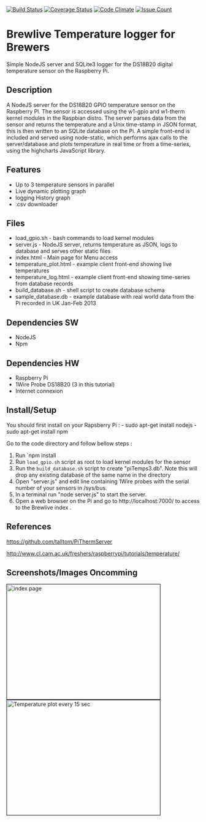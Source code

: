 [![Build Status](https://travis-ci.org/Brewlab/BrewLive.svg?branch=master)](https://travis-ci.org/Brewlab/Brewlive)
[![Coverage Status](https://coveralls.io/repos/github/Brewlab/BrewLive/badge.svg?branch=master)](https://coveralls.io/github/Brewlab/BrewLive?branch=master)
[![Code Climate](https://codeclimate.com/github/Brewlab/BrewLive/badges/gpa.svg)](https://codeclimate.com/github/Brewlab/BrewLive)
[![Issue Count](https://codeclimate.com/github/Brewlab/BrewLive/badges/issue_count.svg)](https://codeclimate.com/github/Brewlab/BrewLive)


Brewlive Temperature logger for Brewers 
=============

Simple NodeJS server and SQLite3 logger for the DS18B20 digital temperature sensor on the Raspberry Pi.

Description
-----------
A NodeJS server for the DS18B20 GPIO temperature sensor on the Raspberry Pi. The sensor is accessed using the w1-gpio and w1-therm kernel modules in the Raspbian distro. The server parses data from the sensor and returns the temperature and a Unix time-stamp in JSON format, this is then written to an SQLite database on the Pi. A simple front-end is included and served using node-static, which performs ajax calls to the server/database and plots temperature in real time or from a time-series, using the highcharts JavaScript library.

Features
-----
* Up to 3 temperature sensors in parallel
* Live dynamic plotting graph
* logging History graph
* .csv downloader

Files
-----
* load_gpio.sh - bash commands to load kernel modules
* server.js - NodeJS server, returns temperature as JSON, logs to database and serves other static files
* index.html - Main page for Menu access
* temperature_plot.html - example client front-end showing live temperatures
* temperature_log.html - example client front-end showing time-series from database records
* build_database.sh - shell script to create database schema
* sample_database.db - example database with real world data from the Pi recorded in UK Jan-Feb 2013

Dependencies SW
------------
* NodeJS
* Npm 


Dependencies HW
------------
* Raspberry Pi
* 1Wire Probe DS18B20 (3 in this tutorial)
* Internet connexion


Install/Setup
-------------
You should first install on your Rapsberry Pi : - sudo apt-get install nodejs
                                                - sudo apt-get install npm
												
Go to the code directory and follow bellow steps :
1. Run `npm install
2. Run `load_gpio.sh` script as root to load kernel modules for the sensor
3. Run the `build_database.sh` script to create "piTemps3.db". Note this will drop any existing database of the same name in the directory
4. Open "server.js" and edit line containing 1Wire probes with the serial number of your sensors in /sys/bus.
5. In a terminal run "node server.js" to start the server.
6. Open a web browser on the Pi and go to http://localhost:7000/ to access to the Brewlive index . 

References
----------
https://github.com/talltom/PiThermServer

http://www.cl.cam.ac.uk/freshers/raspberrypi/tutorials/temperature/

Screenshots/Images Oncomming
------------------
<p>
<a target="_blank"><img src="http://imagizer.imageshack.us/v2/150x100q90/922/SooLYR.jpg" border="1" alt="index page" style="width:400px;height:300px;></a>
Simple menu page.
 </p><br>

<p>
<a target="_blank"><img src="http://imagizer.imageshack.us/v2/150x100q90/923/N6pogs.png" border="1" alt="Temperature plot every 15 sec" style="width:400px;height:300px;></a>
Temperature plot updated every 15 sec by default.
</p><br>

<p>
<a target="_blank"><img src="http://imagizer.imageshack.us/v2/150x100q90/924/5rim0Z.png" border="1" alt="Temperature log constantly updated and downloadable .CSV file available ! " style="width:400px;height:300px;>
</a>Temperature log constantly updated and downloadable .CSV file available !  
</p><br>



